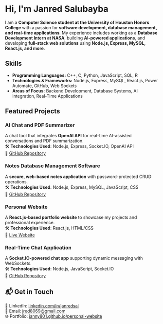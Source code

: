 # Hi, I'm Janred Salubayba

I am a **Computer Science student at the University of Houston Honors College** with a passion for **software development, database management, and real-time applications**. My experience includes working as a **Database Development Intern at NASA**, building **AI-powered applications**, and developing **full-stack web solutions** using **Node.js, Express, MySQL, React.js, and more**.


##  Skills
- **Programming Languages:** C++, C, Python, JavaScript, SQL, R
- **Technologies & Frameworks:** Node.js, Express, MySQL, React.js, Power Automate, GitHub, Web Sockets
- **Areas of Focus:** Backend Development, Database Systems, AI Integration, Real-Time Applications



##  Featured Projects
### **AI Chat and PDF Summarizer**  
A chat tool that integrates **OpenAI API** for real-time AI-assisted conversations and PDF summarization.  
🛠 **Technologies Used:** Node.js, Express, Socket.IO, OpenAI API  
🔗 [GitHub Repository](https://github.com/janny801/ai-chat-summarizer)  

### **Notes Database Management Software**  
A **secure, web-based notes application** with password-protected CRUD operations.  
🛠 **Technologies Used:** Node.js, Express, MySQL, JavaScript, CSS  
🔗 [GitHub Repository](https://github.com/janny801/notes-database)  

### **Personal Website**  
A **React.js-based portfolio website** to showcase my projects and professional experience.  
🛠 **Technologies Used:** React.js, HTML/CSS  
🔗 [Live Website](https://janny801.github.io/personal-website)  

### **Real-Time Chat Application**  
A **Socket.IO-powered chat app** supporting dynamic messaging with WebSockets.  
🛠 **Technologies Used:** Node.js, JavaScript, Socket.IO  
🔗 [GitHub Repository](https://github.com/janny801/realtime-chat)  


## 📬 Get in Touch  
💼 LinkedIn: [linkedin.com/in/janredsal](https://www.linkedin.com/in/janredsal)  
📧 Email: jred8069@gmail.com  
🌐 Portfolio: [janny801.github.io/personal-website](https://janny801.github.io/personal-website)  
